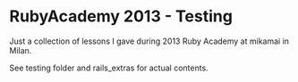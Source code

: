 # RubyAcademy 2013 - Testing

Just a collection of lessons I gave during 2013 Ruby Academy at mikamai in Milan.

See testing folder and rails_extras for actual contents.

